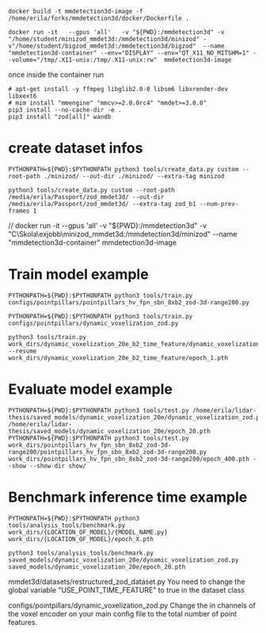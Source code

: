 ```shell
docker build -t mmdetection3d-image -f /home/erila/forks/mmdetection3d/docker/Dockerfile .
```


```shell
docker run -it   --gpus 'all'   -v "${PWD}:/mmdetection3d" -v "/home/student/minizod_mmdet3d:/mmdetection3d/minizod" -v"/home/student/bigzod_mmdet3d:/mmdetection3d/bigzod"  --name "mmdetection3d-container" --env="DISPLAY" --env="QT_X11_NO_MITSHM=1" --volume="/tmp/.X11-unix:/tmp/.X11-unix:rw"  mmdetection3d-image
```

once inside the container run
```shell
# apt-get install -y ffmpeg libglib2.0-0 libsm6 libxrender-dev libxext6  
# mim install "mmengine" "mmcv>=2.0.0rc4" "mmdet>=3.0.0"
pip3 install --no-cache-dir -e .
pip3 install "zod[all]" wandb
```

# create dataset infos
```shell
PYTHONPATH=${PWD}:$PYTHONPATH python3 tools/create_data.py custom --root-path ./minizod/ --out-dir ./minizod/ --extra-tag minizod

python3 tools/create_data.py custom --root-path /media/erila/Passport/zod_mmdet3d/ --out-dir /media/erila/Passport/zod_mmdet3d/ --extra-tag zod_b1 --num-prev-frames 1
```
//  docker run -it   --gpus 'all'   -v "${PWD}:/mmdetection3d" -v "C\\Skola\exjobb\minizod_mmdet3d:/mmdetection3d/minizod"   --name "mmdetection3d-container"  mmdetection3d-image 

# Train model example
```shell
PYTHONPATH=${PWD}:$PYTHONPATH python3 tools/train.py configs/pointpillars/pointpillars_hv_fpn_sbn_8xb2_zod-3d-range200.py

PYTHONPATH=${PWD}:$PYTHONPATH python3 tools/train.py configs/pointpillars/dynamic_voxelization_zod.py

python3 tools/train.py work_dirs/dynamic_voxelization_20e_b2_time_feature/dynamic_voxelization_zod.py --resume work_dirs/dynamic_voxelization_20e_b2_time_feature/epoch_1.pth
```

# Evaluate model example
```shell
PYTHONPATH=${PWD}:$PYTHONPATH python3 tools/test.py /home/erila/lidar-thesis/saved_models/dynamic_voxelization_20e/dynamic_voxelization_zod.py /home/erila/lidar-thesis/saved_models/dynamic_voxelization_20e/epoch_20.pth
PYTHONPATH=${PWD}:$PYTHONPATH python3 tools/test.py work_dirs/pointpillars_hv_fpn_sbn_8xb2_zod-3d-range200/pointpillars_hv_fpn_sbn_8xb2_zod-3d-range200.py work_dirs/pointpillars_hv_fpn_sbn_8xb2_zod-3d-range200/epoch_400.pth --show --show-dir show/
```

# Benchmark inference time example 
```shell
PYTHONPATH=${PWD}:$PYTHONPATH python3 tools/analysis_tools/benchmark.py work_dirs/{LOCATION_OF_MODEL}/{MODEL_NAME.py} work_dirs/{LOCATION_OF_MODEL}/epoch_X.pth

python3 tools/analysis_tools/benchmark.py saved_models/dynamic_voxelization_20e/dynamic_voxelization_zod.py saved_models/dynamic_voxelization_20e/epoch_20.pth
```

mmdet3d/datasets/restructured_zod_dataset.py
You need to change the global variable "USE_POINT_TIME_FEATURE" to true in the dataset class

configs/pointpillars/dynamic_voxelization_zod.py
Change the in channels of the voxel encoder on your main config file to the total number of point features.
